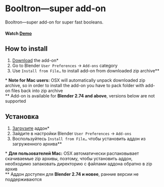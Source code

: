 Booltron—super add-on
==========================

Booltron—super add-on for super fast booleans.

#### Watch [Demo]


How to install
--------------------------

1. [Download][addon] the add-on\*
2. Go to Blender `User Preferences` → `Add-ons` category
3. Use `Install from File…` to install add-on from downloaded zip archive\*\*

\* **Note for Mac users:** OSX will automatically unpack downloaded zip archive, so in order to install the add-on you have to pack folder with add-on files back into zip archive  
\*\* Add-on is available for **Blender 2.74 and above**, versions below are not supported


Установка
--------------------------

1. [Загрузите][addon] аддон\*
2. Зайдите в настройки Blender `User Preferences` → `Add-ons`
3. Воспользуйтесь `Install from File…` чтобы установить аддон из загруженного архива\*\*

\* **Для пользователей Mac:** OSX автоматически распаковывает скачиваемые zip архивы, поэтому, чтобы установить аддон, необходимо запаковать директорию с файлами аддона обратно в zip архив  
\*\* Аддон доступен для **Blender 2.74 и новее**, ранние версии не поддерживаются


[addon]: https://github.com/mrachinskiy/booltron/archive/master.zip
[Demo]: https://youtu.be/KxbJSUQpw7I
